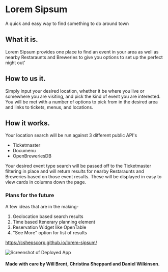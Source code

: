 # Lorem Sipsum
A quick and easy way to find something to do around town

## What it is.
Lorem Sipsum provides one place to find an event in your area as well as nearby Restaraunts and Breweries to give you options to set up the perfect night out'

## How to us it.
Simply input your desired location, whether it be where you live or somewhere you are visiting, and pick the kind of event you are interested. You will be met with a number of options to pick from in the desired area and links to tickets, menus, and locations.

## How it works.
Your location search will be run against 3 different public API's
- Ticketmaster
- Documenu
- OpenBreweriesDB

Your desired event type search will be passed off to the Ticketmaster filtering in place and will return results for nearby Restaraunts and Breweries based on those event results. These will be displayed in easy to view cards in columns down the page.

### Plans for the future
A few ideas that are in the making-
1. Geolocation based search results
2. Time based Itenerary planning element
3. Reservation Widget like OpenTable
4. "See More" option for list of results

https://cshepscorp.github.io/lorem-sipsum/

![Screenshot of Deployed App](LoremSipsum.jpg)

#### Made with care by Will Brent, Christina Sheppard and Daniel Wilkinson.
